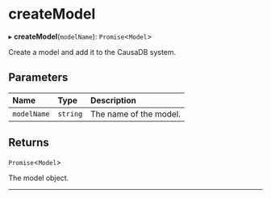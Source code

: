 # createModel


▸ **createModel**(`modelName`): `Promise`\<``Model``\>

Create a model and add it to the CausaDB system.

## Parameters

| Name | Type | Description |
| :------ | :------ | :------ |
| `modelName` | `string` | The name of the model. |

## Returns

`Promise`\<``Model``\>

The model object.

___
